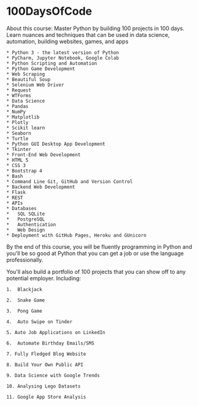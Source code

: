 # 100DaysOfCode
About this course: Master Python by building 100 projects in 100 days. Learn nuances and techniques that can be used in data science, automation, building websites, games, and apps

    * Python 3 - the latest version of Python
    * PyCharm, Jupyter Notebook, Google Colab
    * Python Scripting and Automation
    * Python Game Development
    * Web Scraping
    * Beautiful Soup
    * Selenium Web Driver
    * Request
    * WTForms
    * Data Science
    * Pandas
    * NumPy
    * Matplotlib
    * Plotly
    * Scikit learn
    * Seaborn
    * Turtle
    * Python GUI Desktop App Development
    * Tkinter
    * Front-End Web Development
    * HTML 5
    * CSS 3
    * Bootstrap 4
    * Bash
    * Command Line Git, GitHub and Version Control
    * Backend Web Development
    * Flask
    * REST
    * APIs
    * Databases
    *   SQL SQLite
    *   PostgreSQL
    *   Authentication
    *   Web Design
    * Deployment with GitHub Pages, Heroku and GUnicorn

By the end of this course, you will be fluently programming in Python and you'll be so good at Python that you can get a job or use the language professionally.

You'll also build a portfolio of 100 projects that you can show off to any potential employer. Including:

    1.  Blackjack

    2.  Snake Game

    3.  Pong Game

    4.  Auto Swipe on Tinder

    5. Auto Job Applications on LinkedIn

    6.  Automate Birthday Emails/SMS

    7. Fully Fledged Blog Website

    8. Build Your Own Public API

    9. Data Science with Google Trends

    10. Analysing Lego Datasets

    11. Google App Store Analysis
